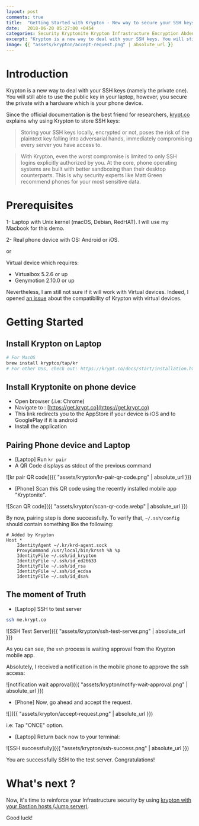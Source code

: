 ```yaml
---
layout: post
comments: true
title:  "Getting Started with Krypton - New way to secure your SSH keys"
date:   2018-06-20 05:27:00 +0454
categories: Security Kryptonite Krypton Infrastructure Encryption Abdennour Tunisia
excerpt: "Krypton is a new way to deal with your SSH keys. You will still able to use the public key in your laptop, however, you secure the private with a hardware which is your phone device "
image: {{ "assets/krypton/accept-request.png" | absolute_url }}
---
```


# Introduction

Krypton is a new way to deal with your SSH keys (namely the private one). You will still able to use the public key in your laptop, however, you secure the private with a hardware which is your phone device.

Since the official documentation is the best friend for researchers, [krypt.co](https://krypt.co/docs/security/threat-model.html) explains why using Krypton to store SSH keys:

> Storing your SSH keys locally, encrypted or not, poses the risk of the plaintext key falling into adversarial hands, immediately compromising every server you have access to.

> With Krypton, even the worst compromise is limited to only SSH logins explicitly authorized by you. At the core, phone operating systems are built with better sandboxing than their desktop counterparts. This is why security experts like Matt Green recommend phones for your most sensitive data.


# Prerequisites

1- Laptop with Unix kernel (macOS, Debian, RedHAT). I will use my Macbook for this demo.

2- Real phone device with OS: Android or iOS.

or

Virtual device which requires:

* Virtualbox 5.2.6 or up
* Genymotion 2.10.0 or up

Nevertheless, I am still not sure if it will work with Virtual devices.
Indeed, I opened [an issue](https://github.com/kryptco/kr/issues/216) about the compatibility of Krypton with virtual devices.

# Getting Started


## Install Krypton on Laptop


```sh
# For MacOS
brew install kryptco/tap/kr
# For other OSs, check out: https://krypt.co/docs/start/installation.html
```

## Install Kryptonite on phone device

- Open browser (.i.e: Chrome)
- Navigate to : [https://get.krypt.co](https://get.krypt.co)
- This link redirects you to the AppStore if your device is iOS and to GooglePlay if it is android
- Install the application

## Pairing Phone device and Laptop

- [Laptop] Run `kr pair`
- A QR Code displays as stdout of the previous command

![kr pair QR code]({{ "assets/krypton/kr-pair-qr-code.png" | absolute_url }})

- [Phone] Scan this QR code using the recently installed mobile app "Kryptonite".

![Scan QR code]({{ "assets/krypton/scan-qr-code.webp" | absolute_url }})

By now, pairing step is done successfully.
To verify that, `~/.ssh/config` should contain something like the following:

```
# Added by Krypton
Host *
	IdentityAgent ~/.kr/krd-agent.sock
	ProxyCommand /usr/local/bin/krssh %h %p
	IdentityFile ~/.ssh/id_krypton
	IdentityFile ~/.ssh/id_ed26633
	IdentityFile ~/.ssh/id_rsa
	IdentityFile ~/.ssh/id_ecdsa
	IdentityFile ~/.ssh/id_dsa%
```

## The moment of Truth


- [Laptop] SSH to test server

```sh
ssh me.krypt.co
```

![SSH Test Server]({{ "assets/krypton/ssh-test-server.png" | absolute_url }})

As you can see, the `ssh` process is waiting approval from the Krypton mobile app.

Absolutely, I received a notification in the mobile phone to approve the ssh access:

![notification wait approval]({{ "assets/krypton/notify-wait-approval.png" | absolute_url }})

- [Phone] Now, go ahead and accept the request.

![]({{ "assets/krypton/accept-request.png" | absolute_url }})

i.e: Tap "ONCE" option.

- [Laptop] Return back now to your terminal:

![SSH successfully]({{ "assets/krypton/ssh-success.png" | absolute_url }})

 You are successfully SSH to the test server. Congratulations!


# What's next ?

Now, it's time to reinforce your Infrastructure security by using [krypton with your Bastion hosts (Jump server)](https://krypt.co/docs/ssh/using-a-bastion-host.html).

Good luck!
